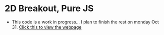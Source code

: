 # 2D Breakout, Pure JS
* This code is a work in progress... I plan to finish the rest on monday Oct 31.
[Click this to view the webpage](https://exarp1.github.io/breakoutJS/)
